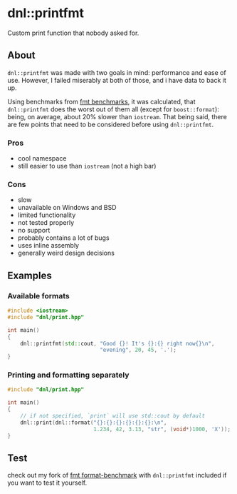# dnl::printfmt
Custom print function that nobody asked for.

## About
`dnl::printfmt` was made with two goals in mind: performance and ease of use. However, I failed miserably at both of those, and i have data to back it up.

Using benchmarks from [fmt benchmarks](https://github.com/fmtlib/format-benchmark), it was calculated, that `dnl::printfmt` does the worst out of them all (except for `boost::format`): being, on average, about 20% slower than `iostream`. That being said, there are few points that need to be considered before using `dnl::printfmt`.

### Pros
- cool namespace
- still easier to use than `iostream` (not a high bar)
### Cons
- slow
- unavailable on Windows and BSD
- limited functionality
- not tested properly
- no support
- probably contains a lot of bugs
- uses inline assembly
- generally weird design decisions

## Examples
### Available formats
```cpp
#include <iostream>
#include "dnl/print.hpp"

int main()
{
    dnl::printfmt(std::cout, "Good {}! It's {}:{} right now{}\n", 
                             "evening", 20, 45, '.');
}
```
### Printing and formatting separately
```cpp
#include "dnl/print.hpp"

int main()
{
	// if not specified, `print` will use std::cout by default
	dnl::print(dnl::format("{}:{}:{}:{}:{}:{}:\n",
                           1.234, 42, 3.13, "str", (void*)1000, 'X'));
}
```

## Test
check out my fork of [fmt format-benchmark](https://github.com/dnl0/format-benchmark) with `dnl::printfmt` included if you want to test it yourself.
